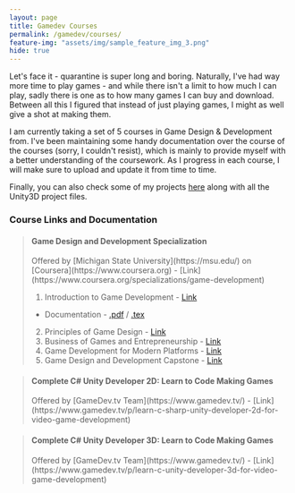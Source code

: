 ```yaml
---
layout: page
title: Gamedev Courses
permalink: /gamedev/courses/
feature-img: "assets/img/sample_feature_img_3.png"
hide: true
---
```


Let's face it - quarantine is super long and boring. Naturally, I've had way more time to play games - and while there isn't a limit to how much I can play, sadly there is one as to how many games I can buy and download. Between all this I figured that instead of just playing games, I might as well give a shot at making them.

I am currently taking a set of 5 courses in Game Design & Development from. I've been maintaining some handy documentation over the course of the courses (sorry, I couldn't resist), which is mainly to provide myself with a better understanding of the coursework. As I progress in each course, I will make sure to upload and update it from time to time.

Finally, you can also check some of my projects [here](/gamedev/projects) along with all the Unity3D project files.

<h3>Course Links and Documentation</h3>

> <h4>Game Design and Development Specialization</h4>
> Offered by [Michigan State University](https://msu.edu/) on [Coursera](https://www.coursera.org) - [Link](https://www.coursera.org/specializations/game-development)
>
> 1. Introduction to Game Development - [Link](https://www.coursera.org/learn/game-development?specialization=game-development)
> 	* Documentation - [.pdf](/gamedev/notes/gamedev_intro/intro_to_gamedev.pdf) / [.tex](https://github.com/omprabhu31/omprabhu31.github.io/tree/master/gamedev/notes/gamedev_intro/intro_to_gamedev.tex)
> 2. Principles of Game Design - [Link](https://www.coursera.org/learn/gamedesign?specialization=game-development)
> 3. Business of Games and Entrepreneurship - [Link](https://www.coursera.org/learn/gamedev-business?specialization=game-development)
> 4. Game Development for Modern Platforms - [Link](https://www.coursera.org/learn/gamedev-platforms?specialization=game-development)
> 5. Game Design and Development Capstone - [Link](https://www.coursera.org/learn/gamedev-capstone)

> <h4>Complete C# Unity Developer 2D: Learn to Code Making Games</h4>
> Offered by [GameDev.tv Team](https://www.gamedev.tv/) - [Link](https://www.gamedev.tv/p/learn-c-sharp-unity-developer-2d-for-video-game-development)
  
> <h4>Complete C# Unity Developer 3D: Learn to Code Making Games</h4>
> Offered by [GameDev.tv Team](https://www.gamedev.tv/) - [Link](https://www.gamedev.tv/p/learn-c-unity-developer-3d-for-video-game-development)